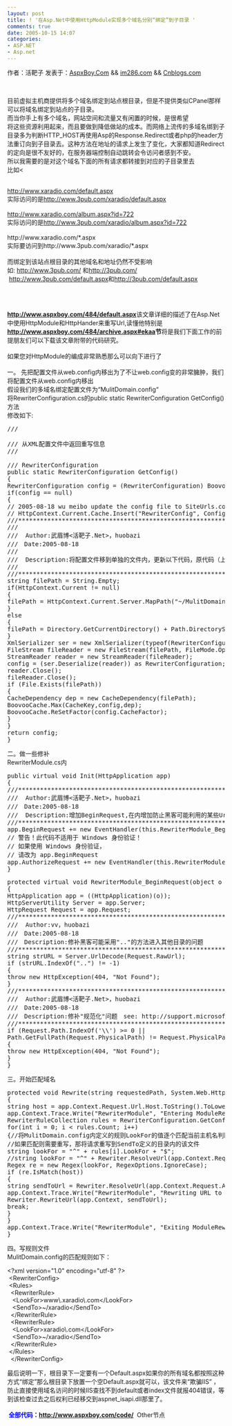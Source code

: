 ```yaml
---
layout: post
title: ! '在Asp.Net中使用HttpModule实现多个域名分别“绑定”到子目录 '
comments: true
date: 2005-10-15 14:07
categories:
- ASP.NET
- Asp.net
---
```


<p>作者：活靶子 发表于：<a href="http://www.aspxboy.com/">AspxBoy.Com</a> &amp;&amp; <a href="http://im286.com/">im286.com</a> &amp;&amp; <a href="http://cnblogs.com/">Cnblogs.com</a></p>
<br /><p>目前虚拟主机商提供将多个域名绑定到站点根目录，但是不提供类似CPanel那样可以将域名绑定到站点的子目录。<br />而当你手上有多个域名，网站空间和流量又有闲置的时候，是很希望<br />将这些资源利用起来，而且要做到降低做站的成本。而网络上流传的多域名绑到子目录多为判断HTTP_HOST再使用Asp的Response.Redirect或者php的header方法重订向到子目录去。这种方法在地址的请求上发生了变化，大家都知道Redirect的定向是很不友好的，在服务器端控制自动跳转会令访问者感到不安。<br />所以我需要的是对这个域名下面的所有请求都转接到对应的子目录里去<br />比如<
<p><!--more--></p>
<br /><a href="http://www.xaradio.com/default.aspx">http://www.xaradio.com/default.aspx</a><br />实际访问的是<a href="http://www.3pub.com/xaradio/default.aspx">http://www.3pub.com/xaradio/default.aspx</a><br /><br /><a href="http://www.xaradio.com/album.aspx?id=722">http://www.xaradio.com/album.aspx?id=722</a><br />实际访问的是<a href="http://www.3pub.com/xaradio/album.aspx?id=722">http://www.3pub.com/xaradio/album.aspx?id=722</a><br /><br />http://www.xaradio.com/*.aspx<br />实际要访问到http://www.3pub.com/xaradio/*.aspx<br /><br />而绑定到该站点根目录的其他域名和地址仍然不受影响<br />如: <a href="http://www.3pub.com/">http://www.3pub.com/</a> 和<a href="http://3pub.com/">http://3pub.com/</a><br /> <a href="http://www.3pub.com/default.aspx">http://www.3pub.com/default.aspx</a>和<a href="http://3pub.com/default.aspx">http://3pub.com/default.aspx</a></p>
<br /><p><br /><a href="http://www.aspxboy.com/484/default.aspx"><strong>http://www.aspxboy.com/484/default.aspx</strong></a>该文章详细的描述了在Asp.Net中使用HttpModule和HttpHander来重写Url,读懂他特别是<a href="http://www.aspxboy.com/484/archive.aspx#ekaa"><strong>http://www.aspxboy.com/484/archive.aspx#ekaa</strong></a><strong>节</strong>将是我们下面工作的前提朋友们可以下载该文章附带的代码研究。<br /><br />如果您对HttpModule的编成非常熟悉那么可以向下进行了<br /><br />一。 先把配置文件从web.config内移出为了不让web.config变的非常臃肿，我们将配置文件从web.config内移出<br />假设我们的多域名绑定配置文件为“MulitDomain.config“<br />将RewriterConfiguration.cs的public static RewriterConfiguration GetConfig()方法<br />修改如下:<br /></p>
<pre>/// <summary>
/// 从XML配置文件中返回重写信息
/// </summary>
/// <returns>RewriterConfiguration</returns>
public static RewriterConfiguration GetConfig()
{
RewriterConfiguration config = (RewriterConfiguration) BoovooCache.Get(CacheKey);
if(config == null)
{
// 2005-08-18 wu meibo update the config file to SiteUrls.config
// HttpContext.Current.Cache.Insert("RewriterConfig", ConfigurationSettings.GetConfig("RewriterConfig"));
///************************************************************************************
///
///  Author:武眉博&lt;活靶子.Net&gt;，huobazi
///　Date:2005-08-18
///
///  Description:将配置文件移到单独的文件内，更新以下代码，原代码（上一行）停止工作
///
///************************************************************************************
string filePath = String.Empty;
if(HttpContext.Current != null)
{
filePath = HttpContext.Current.Server.MapPath("~/MulitDomain.config");
}
else
{
filePath = Directory.GetCurrentDirectory() + Path.DirectorySeparatorChar + "MulitDomain.config";
}
XmlSerializer ser = new XmlSerializer(typeof(RewriterConfiguration));
FileStream fileReader = new FileStream(filePath, FileMode.Open, FileAccess.Read, FileShare.Read);
StreamReader reader = new StreamReader(fileReader);
config = (ser.Deserialize(reader)) as RewriterConfiguration;
reader.Close();
fileReader.Close();
if (File.Exists(filePath))
{
CacheDependency dep = new CacheDependency(filePath);
BoovooCache.Max(CacheKey,config,dep);
BoovooCache.ReSetFactor(config.CacheFactor);
}
}
return config;
} </pre>
<p>二。做一些修补<br />RewriterModule.cs内<br /></p>
<pre>public virtual void Init(HttpApplication app)
{
///**********************************************************************************
///  Author:武眉博&lt;活靶子.Net&gt;，huobazi
///　Date:2005-08-18
///  Description:增加BeginRequest,在内增加防止黑客可能利用的某些Url漏洞攻击的代码
///**********************************************************************************
app.BeginRequest += new EventHandler(this.RewriterModule_BeginRequest);
// 警告！此代码不适用于 Windows 身份验证！
// 如果使用 Windows 身份验证，
// 请改为 app.BeginRequest
app.AuthorizeRequest += new EventHandler(this.RewriterModule_AuthorizeRequest);
} </pre>
<pre>protected virtual void RewriterModule_BeginRequest(object o , EventArgs e)
{
HttpApplication app = ((HttpApplication)(o));
HttpServerUtility Server = app.Server;
HttpRequest Request = app.Request;
///************************************************************
///  Author:vv，huobazi
///　Date:2005-08-18
///　Description:修补黑客可能采用".."的方法进入其他目录的问题
///************************************************************
string strURL = Server.UrlDecode(Request.RawUrl);
if (strURL.IndexOf("..") != -1)
{
throw new HttpException(404, "Not Found");
}
///**********************************************************************************
///  Author:武眉博&lt;活靶子.Net&gt;，huobazi
///　Date:2005-08-18
///　Description:修补"规范化"问题　see: http://support.microsoft.com/?kbid=887459
///***********************************************************************************
if (Request.Path.IndexOf('\\') &gt;= 0 ||
Path.GetFullPath(Request.PhysicalPath) != Request.PhysicalPath)
{
throw new HttpException(404, "Not Found");
}
} </pre>
<p>三。开始匹配域名<br /></p>
<pre>protected void Rewrite(string requestedPath, System.Web.HttpApplication app)
{
string host = app.Context.Request.Url.Host.ToString().ToLower();
app.Context.Trace.Write("RewriterModule", "Entering ModuleRewriter");
RewriterRuleCollection rules = RewriterConfiguration.GetConfig().Rules;
for(int i = 0; i &lt; rules.Count; i++)
{//将MulitDomain.config内定义的规则LookFor的值逐个匹配当前主机名判断否被定义了需要重写
//如果匹配则需要重写，那将请求重写到SendTo定义的目录内的该文件
string lookFor = "^" + rules[i].LookFor + "$";
//string lookFor = "^" + Rewriter.ResolveUrl(app.Context.Request.ApplicationPath, rules[i].LookFor + requestedPath) + "$";
Regex re = new Regex(lookFor, RegexOptions.IgnoreCase);
if (re.IsMatch(host))
{
string sendToUrl = Rewriter.ResolveUrl(app.Context.Request.ApplicationPath,  rules[i].SendTo + requestedPath);
app.Context.Trace.Write("RewriterModule", "Rewriting URL to " + sendToUrl);
Rewriter.RewriteUrl(app.Context, sendToUrl);
break;
}
}
app.Context.Trace.Write("RewriterModule", "Exiting ModuleRewriter");
}
</pre>
<p>四。写规则文件<br />MulitDomain.config的匹配规则如下：<br /></p>
<div class="codeDiv">&lt;?xml version="1.0" encoding="utf-8" ?&gt; <br /> &lt;RewriterConfig&gt;<br /> &lt;Rules&gt;<br />  &lt;RewriterRule&gt;<br />   &lt;LookFor&gt;www\.xaradio\.com&lt;/LookFor&gt;<br />   &lt;SendTo&gt;~/xaradio&lt;/SendTo&gt;<br />  &lt;/RewriterRule&gt;<br />  &lt;RewriterRule&gt;<br />   &lt;LookFor&gt;xaradio\.com&lt;/LookFor&gt;<br />   &lt;SendTo&gt;~/xaradio&lt;/SendTo&gt;<br />  &lt;/RewriterRule&gt;<br /> &lt;/Rules&gt;<br />  &lt;/RewriterConfig&gt;</div>
<p>最后说明一下，根目录下一定要有一个Default.aspx如果你的所有域名都按照这种方式“绑定”那么根目录下放置一个空Default.aspx就可以，该文件来“欺骗IIS” ，防止直接使用域名访问的时候IIS查找不到default或者index文件就报404错误，等到该检查过去之后权利已经移交到aspnet_isapi.dll那里了。<br /><br /><strong><span style="COLOR: #339966"> <span style="COLOR: #0000ff">全部</span><span style="COLOR: #0000ff">代码</span></span>：</strong><a href="http://www.aspxboy.com/code/"><strong>http://www.aspxboy.com/code/</strong></a>  Other节点</p>				

